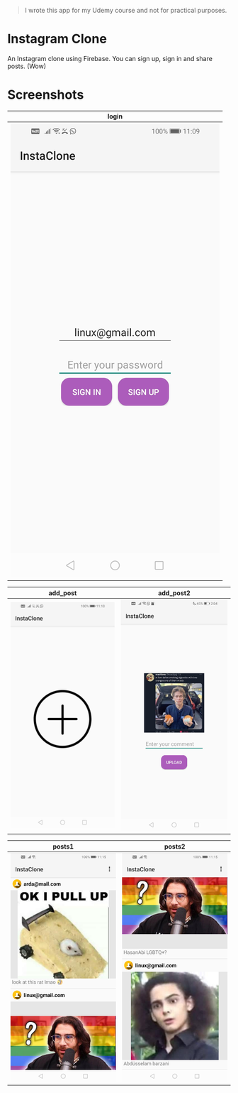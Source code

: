 > I wrote this app for my Udemy course and not for practical purposes.

# Instagram Clone
An Instagram clone using Firebase. You can sign up, sign in and share posts. (Wow)

# Screenshots
| login                                        |
|----------------------------------------------|
|<img src="screenshots/login.jpg" alt="login"> |

| add_post                                            | add_post2                                             |
|-----------------------------------------------------|-------------------------------------------------------|
| <img src="screenshots/add_post.jpg" alt="add_post"> | <img src="screenshots/add_post2.jpg" alt="add_post2"> |

| posts1                                          | posts2                                          |
|-------------------------------------------------|-------------------------------------------------|
| <img src="screenshots/posts1.jpg" alt="posts1"> | <img src="screenshots/posts2.jpg" alt="posts2"> |
